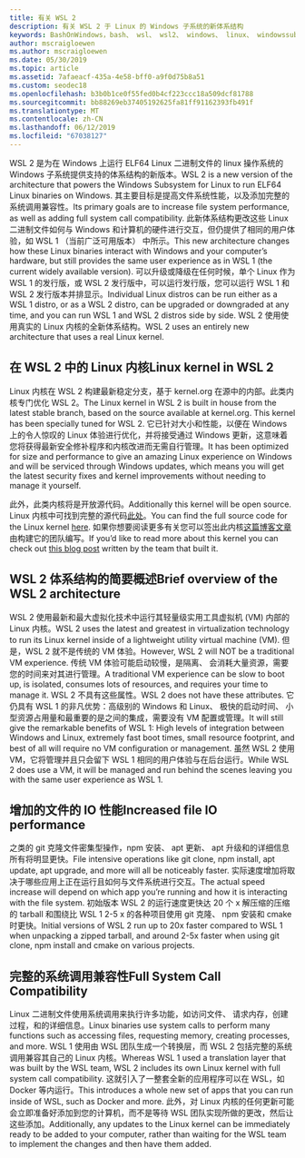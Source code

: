 ```yaml
---
title: 有关 WSL 2
description: 有关 WSL 2 于 Linux 的 Windows 子系统的新体系结构
keywords: BashOnWindows，bash、 wsl、 wsl2、 windows、 linux、 windowssubsystem、 ubuntu、 debian、 suse、 windows 10 的 windows 子系统安装
author: mscraigloewen
ms.author: mscraigloewen
ms.date: 05/30/2019
ms.topic: article
ms.assetid: 7afaeacf-435a-4e58-bff0-a9f0d75b8a51
ms.custom: seodec18
ms.openlocfilehash: b3b0b1ce0f55fed0b4cf223ccc18a509dcf81788
ms.sourcegitcommit: bb88269eb37405192625fa81ff91162393fb491f
ms.translationtype: MT
ms.contentlocale: zh-CN
ms.lasthandoff: 06/12/2019
ms.locfileid: "67038127"
---
```

<span data-ttu-id="380cc-104">WSL 2 是为在 Windows 上运行 ELF64 Linux 二进制文件的 linux 操作系统的 Windows 子系统提供支持的体系结构的新版本。</span><span class="sxs-lookup"><span data-stu-id="380cc-104">WSL 2 is a new version of the architecture that powers the Windows Subsystem for Linux to run ELF64 Linux binaries on Windows.</span></span> <span data-ttu-id="380cc-105">其主要目标是提高文件系统性能，以及添加完整的系统调用兼容性。</span><span class="sxs-lookup"><span data-stu-id="380cc-105">Its primary goals are to increase file system performance, as well as adding full system call compatibility.</span></span> <span data-ttu-id="380cc-106">此新体系结构更改这些 Linux 二进制文件如何与 Windows 和计算机的硬件进行交互，但仍提供了相同的用户体验，如 WSL 1 （当前广泛可用版本） 中所示。</span><span class="sxs-lookup"><span data-stu-id="380cc-106">This new architecture changes how these Linux binaries interact with Windows and your computer’s hardware, but still provides the same user experience as in WSL 1 (the current widely available version).</span></span> <span data-ttu-id="380cc-107">可以升级或降级在任何时候，单个 Linux 作为 WSL 1 的发行版，或 WSL 2 发行版中，可以运行发行版，您可以运行 WSL 1 和 WSL 2 发行版本并排显示。</span><span class="sxs-lookup"><span data-stu-id="380cc-107">Individual Linux distros can be run either as a WSL 1 distro, or as a WSL 2 distro, can be upgraded or downgraded at any time, and you can run WSL 1 and WSL 2 distros side by side.</span></span> <span data-ttu-id="380cc-108">WSL 2 使用使用真实的 Linux 内核的全新体系结构。</span><span class="sxs-lookup"><span data-stu-id="380cc-108">WSL 2 uses an entirely new architecture that uses a real Linux kernel.</span></span>

## <a name="linux-kernel-in-wsl-2"></a><span data-ttu-id="380cc-109">在 WSL 2 中的 Linux 内核</span><span class="sxs-lookup"><span data-stu-id="380cc-109">Linux kernel in WSL 2</span></span>

<span data-ttu-id="380cc-110">Linux 内核在 WSL 2 构建最新稳定分支，基于 kernel.org 在源中的内部。此类内核专门优化 WSL 2。</span><span class="sxs-lookup"><span data-stu-id="380cc-110">The Linux kernel in WSL 2 is built in house from the latest stable branch, based on the source available at kernel.org. This kernel has been specially tuned for WSL 2.</span></span> <span data-ttu-id="380cc-111">它已针对大小和性能，以便在 Windows 上的令人惊叹的 Linux 体验进行优化，并将接受通过 Windows 更新，这意味着您将获得最新安全修补程序和内核改进而无需自行管理。</span><span class="sxs-lookup"><span data-stu-id="380cc-111">It has been optimized for size and performance to give an amazing Linux experience on Windows and will be serviced through Windows updates, which means you will get the latest security fixes and kernel improvements without needing to manage it yourself.</span></span>

<span data-ttu-id="380cc-112">此外，此类内核将是开放源代码。</span><span class="sxs-lookup"><span data-stu-id="380cc-112">Additionally this kernel will be open source.</span></span> <span data-ttu-id="380cc-113">Linux 内核中可找到完整的源代码[此处](https://thirdpartysource.microsoft.com/download/Windows%20Subsystem%20for%20Linux%20v2/May%202019/WSLv2-Linux-Kernel-master.zip)。</span><span class="sxs-lookup"><span data-stu-id="380cc-113">You can find the full source code for the Linux kernel [here](https://thirdpartysource.microsoft.com/download/Windows%20Subsystem%20for%20Linux%20v2/May%202019/WSLv2-Linux-Kernel-master.zip).</span></span> <span data-ttu-id="380cc-114">如果你想要阅读更多有关您可以签出此内核[这篇博客文章](https://devblogs.microsoft.com/commandline/shipping-a-linux-kernel-with-windows/)由构建它的团队编写。</span><span class="sxs-lookup"><span data-stu-id="380cc-114">If you’d like to read more about this kernel you can check out [this blog post](https://devblogs.microsoft.com/commandline/shipping-a-linux-kernel-with-windows/) written by the team that built it.</span></span>

## <a name="brief-overview-of-the-wsl-2-architecture"></a><span data-ttu-id="380cc-115">WSL 2 体系结构的简要概述</span><span class="sxs-lookup"><span data-stu-id="380cc-115">Brief overview of the WSL 2 architecture</span></span>

<span data-ttu-id="380cc-116">WSL 2 使用最新和最大虚拟化技术中运行其轻量级实用工具虚拟机 (VM) 内部的 Linux 内核。</span><span class="sxs-lookup"><span data-stu-id="380cc-116">WSL 2 uses the latest and greatest in virtualization technology to run its Linux kernel inside of a lightweight utility virtual machine (VM).</span></span> <span data-ttu-id="380cc-117">但是，WSL 2 就不是传统的 VM 体验。</span><span class="sxs-lookup"><span data-stu-id="380cc-117">However, WSL 2 will NOT be a traditional VM experience.</span></span> <span data-ttu-id="380cc-118">传统 VM 体验可能启动较慢，是隔离、 会消耗大量资源，需要您的时间来对其进行管理。</span><span class="sxs-lookup"><span data-stu-id="380cc-118">A traditional VM experience can be slow to boot up, is isolated, consumes lots of resources, and requires your time to manage it.</span></span> <span data-ttu-id="380cc-119">WSL 2 不具有这些属性。</span><span class="sxs-lookup"><span data-stu-id="380cc-119">WSL 2 does not have these attributes.</span></span> <span data-ttu-id="380cc-120">它仍具有 WSL 1 的非凡优势：高级别的 Windows 和 Linux、 极快的启动时间、 小型资源占用量和最重要的是之间的集成，需要没有 VM 配置或管理。</span><span class="sxs-lookup"><span data-stu-id="380cc-120">It will still give the remarkable benefits of WSL 1: High levels of integration between Windows and Linux, extremely fast boot times, small resource footprint, and best of all will require no VM configuration or management.</span></span> <span data-ttu-id="380cc-121">虽然 WSL 2 使用 VM，它将管理并且只会留下 WSL 1 相同的用户体验与在后台运行。</span><span class="sxs-lookup"><span data-stu-id="380cc-121">While WSL 2 does use a VM, it will be managed and run behind the scenes leaving you with the same user experience as WSL 1.</span></span>

## <a name="increased-file-io-performance"></a><span data-ttu-id="380cc-122">增加的文件的 IO 性能</span><span class="sxs-lookup"><span data-stu-id="380cc-122">Increased file IO performance</span></span>

<span data-ttu-id="380cc-123">之类的 git 克隆文件密集型操作，npm 安装、 apt 更新、 apt 升级和的详细信息所有将明显更快。</span><span class="sxs-lookup"><span data-stu-id="380cc-123">File intensive operations like git clone, npm install, apt update, apt upgrade, and more will all be noticeably faster.</span></span> <span data-ttu-id="380cc-124">实际速度增加将取决于哪些应用上正在运行且如何与文件系统进行交互。</span><span class="sxs-lookup"><span data-stu-id="380cc-124">The actual speed increase will depend on which app you’re running and how it is interacting with the file system.</span></span> <span data-ttu-id="380cc-125">初始版本 WSL 2 的运行速度更快达 20 个 x 解压缩的压缩的 tarball 和围绕比 WSL 1 2-5 x 的各种项目使用 git 克隆、 npm 安装和 cmake 时更快。</span><span class="sxs-lookup"><span data-stu-id="380cc-125">Initial versions of WSL 2 run up to 20x faster compared to WSL 1 when unpacking a zipped tarball, and around 2-5x faster when using git clone, npm install and cmake on various projects.</span></span>

## <a name="full-system-call-compatibility"></a><span data-ttu-id="380cc-126">完整的系统调用兼容性</span><span class="sxs-lookup"><span data-stu-id="380cc-126">Full System Call Compatibility</span></span>

<span data-ttu-id="380cc-127">Linux 二进制文件使用系统调用来执行许多功能，如访问文件、 请求内存，创建过程，和的详细信息。</span><span class="sxs-lookup"><span data-stu-id="380cc-127">Linux binaries use system calls to perform many functions such as accessing files, requesting memory, creating processes, and more.</span></span> <span data-ttu-id="380cc-128">WSL 1 使用由 WSL 团队生成一个转换层，而 WSL 2 包括完整的系统调用兼容其自己的 Linux 内核。</span><span class="sxs-lookup"><span data-stu-id="380cc-128">Whereas WSL 1 used a translation layer that was built by the WSL team, WSL 2 includes its own Linux kernel with full system call compatibility.</span></span> <span data-ttu-id="380cc-129">这就引入了一整套全新的应用程序可以在 WSL，如 Docker 等内运行。</span><span class="sxs-lookup"><span data-stu-id="380cc-129">This introduces a whole new set of apps that you can run inside of WSL, such as Docker and more.</span></span> <span data-ttu-id="380cc-130">此外，对 Linux 内核的任何更新可能会立即准备好添加到您的计算机，而不是等待 WSL 团队实现所做的更改，然后让这些添加。</span><span class="sxs-lookup"><span data-stu-id="380cc-130">Additionally, any updates to the Linux kernel can be immediately ready to be added to your computer, rather than waiting for the WSL team to implement the changes and then have them added.</span></span>